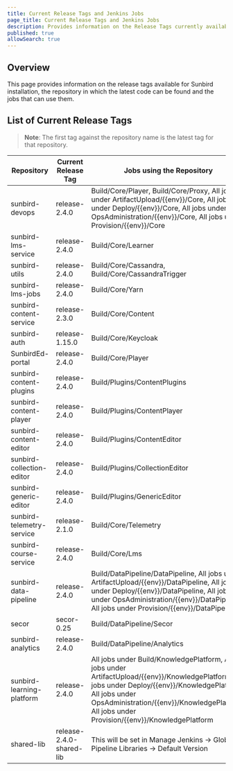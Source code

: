 ```yaml
---
title: Current Release Tags and Jenkins Jobs
page_title: Current Release Tags and Jenkins Jobs
description: Provides information on the Release Tags currently available and the Jenkins jobs that can use them
published: true
allowSearch: true
---
```


## Overview

This page provides information on the release tags available for Sunbird installation, the repository in which the latest code can be found and the jobs that can use them.

## List of Current Release Tags

> **Note**: The first tag against the repository name is the latest tag for that repository.


| Repository                | Current Release Tag           | Jobs using the Repository |
|--------------------------|-------------------------------|----------------------------|
| sunbird-devops            | release-2.4.0 | Build/Core/Player, Build/Core/Proxy, All jobs under ArtifactUpload/{{env}}/Core, All jobs under Deploy/{{env}}/Core, All jobs under OpsAdministration/{{env}}/Core, All jobs under Provision/{{env}}/Core    |
| sunbird-lms-service       | release-2.4.0 | Build/Core/Learner       |
| sunbird-utils             | release-2.4.0 | Build/Core/Cassandra, Build/Core/CassandraTrigger |
| sunbird-lms-jobs          | release-2.4.0 | Build/Core/Yarn   |
| sunbird-content-service   | release-2.3.0 | Build/Core/Content |
| sunbird-auth              | release-1.15.0 | Build/Core/Keycloak |
| SunbirdEd-portal          | release-2.4.0 | Build/Core/Player |
| sunbird-content-plugins   | release-2.4.0 | Build/Plugins/ContentPlugins |
| sunbird-content-player   | release-2.4.0 | Build/Plugins/ContentPlayer |
| sunbird-content-editor   | release-2.4.0 | Build/Plugins/ContentEditor |
| sunbird-collection-editor   | release-2.4.0 | Build/Plugins/CollectionEditor |
| sunbird-generic-editor  | release-2.4.0 | Build/Plugins/GenericEditor |
| sunbird-telemetry-service | release-2.1.0 | Build/Core/Telemetry |
| sunbird-course-service    | release-2.4.0 | Build/Core/Lms | 
| sunbird-data-pipeline     | release-2.4.0| Build/DataPipeline/DataPipeline, All jobs under ArtifactUpload/{{env}}/DataPipeline, All jobs under Deploy/{{env}}/DataPipeline, All jobs under OpsAdministration/{{env}}/DataPipeline, All jobs under Provision/{{env}}/DataPipeline|
| secor                     | secor-0.25 | Build/DataPipeline/Secor  |
| sunbird-analytics         | release-2.4.0 | Build/DataPipeline/Analytics|
| sunbird-learning-platform | release-2.4.0 | All jobs under Build/KnowledgePlatform, All jobs under ArtifactUpload/{{env}}/KnowledgePlatform, All jobs under Deploy/{{env}}/KnowledgePlatform, All jobs under OpsAdministration/{{env}}/KnowledgePlatform, All jobs under Provision/{{env}}/KnowledgePlatform |
| shared-lib   | release-2.4.0-shared-lib | This will be set in Manage Jenkins -> Global Pipeline Libraries -> Default Version |

